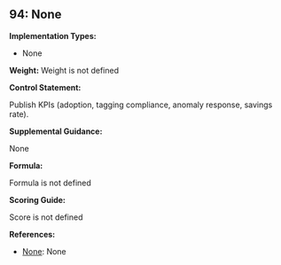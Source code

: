 ## 94: None

**Implementation Types:**
 
- None

**Weight:** Weight is not defined

**Control Statement:**

Publish KPIs (adoption, tagging compliance, anomaly response, savings rate).

**Supplemental Guidance:**

None

**Formula:**

Formula is not defined

**Scoring Guide:**

Score is not defined

**References:**

- [None](None): None